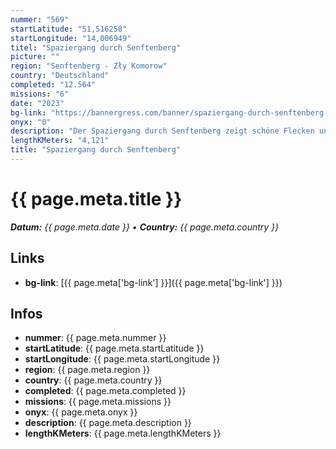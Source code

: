 ```yaml
---
nummer: "569"
startLatitude: "51,516258"
startLongitude: "14,006949"
titel: "Spaziergang durch Senftenberg"
picture: ""
region: "Senftenberg - Zły Komorow"
country: "Deutschland"
completed: "12.564"
missions: "6"
date: "2023"
bg-link: "https://bannergress.com/banner/spaziergang-durch-senftenberg-02a3"
onyx: "0"
description: "Der Spaziergang durch Senftenberg zeigt schöne Flecken und besondere Orte von Senftenberg. \nLänge ca. 5 km \nDie Festung ist ab ca.17 Uhr geschlossen dann nur noch  Zugang über Treppe am Tierpark"
lengthKMeters: "4,121"
title: "Spaziergang durch Senftenberg"
---
```


# {{ page.meta.title }}
_**Datum:** {{ page.meta.date }} • **Country:** {{ page.meta.country }}_

## Links
- **bg-link**: [{{ page.meta['bg-link'] }}]({{ page.meta['bg-link'] }})

## Infos
- **nummer**: {{ page.meta.nummer }}
- **startLatitude**: {{ page.meta.startLatitude }}
- **startLongitude**: {{ page.meta.startLongitude }}
- **region**: {{ page.meta.region }}
- **country**: {{ page.meta.country }}
- **completed**: {{ page.meta.completed }}
- **missions**: {{ page.meta.missions }}
- **onyx**: {{ page.meta.onyx }}
- **description**: {{ page.meta.description }}
- **lengthKMeters**: {{ page.meta.lengthKMeters }}

